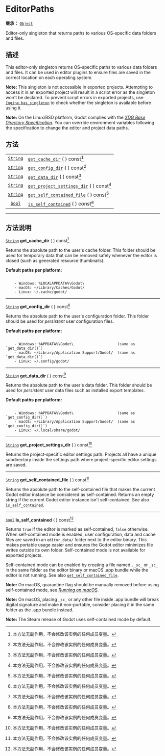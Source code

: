 <!-- ⚠ 请勿编辑本文件 ⚠ -->
<!-- 本文档使用脚本从 WeDot 引擎源码仓库生成。 -->
<!-- 生成脚本：https://github.com/WeDot-Engine/WeDot/tree/4.3/doc/tools/make_md.py； -->
<!-- 原文件：https://github.com/WeDot-Engine/WeDot/tree/4.3/doc/classes/EditorPaths.xml。 -->

<div id="_class_editorpaths"></div>

# EditorPaths

**继承：** [`Object`](class_object.md)

Editor-only singleton that returns paths to various OS-specific data folders and files.

## 描述

This editor-only singleton returns OS-specific paths to various data folders and files. It can be used in editor plugins to ensure files are saved in the correct location on each operating system.

 **Note:** This singleton is not accessible in exported projects. Attempting to access it in an exported project will result in a script error as the singleton won't be declared. To prevent script errors in exported projects, use [`Engine.has_singleton`](#class_engine_method_has_singleton) to check whether the singleton is available before using it.

 **Note:** On the Linux/BSD platform, Godot complies with the [*XDG Base Directory Specification*](https://specifications.freedesktop.org/basedir-spec/basedir-spec-latest.html). You can override environment variables following the specification to change the editor and project data paths.

## 方法

|||
|:-:|:--|
| [`String`](class_string.md) | [`get_cache_dir`](#class_editorpaths_method_get_cache_dir) ( ) const[^const]                       |
| [`String`](class_string.md) | [`get_config_dir`](#class_editorpaths_method_get_config_dir) ( ) const[^const]                     |
| [`String`](class_string.md) | [`get_data_dir`](#class_editorpaths_method_get_data_dir) ( ) const[^const]                         |
| [`String`](class_string.md) | [`get_project_settings_dir`](#class_editorpaths_method_get_project_settings_dir) ( ) const[^const] |
| [`String`](class_string.md) | [`get_self_contained_file`](#class_editorpaths_method_get_self_contained_file) ( ) const[^const]   |
| [`bool`](class_bool.md)     | [`is_self_contained`](#class_editorpaths_method_is_self_contained) ( ) const[^const]               |

<!-- rst-class:: classref-section-separator -->

---

## 方法说明

<div id="_class_editorpaths_method_get_cache_dir"></div>

[`String`](class_string.md) **get_cache_dir** ( ) const[^const]<div id="class_editorpaths_method_get_cache_dir"></div>

Returns the absolute path to the user's cache folder. This folder should be used for temporary data that can be removed safely whenever the editor is closed (such as generated resource thumbnails).

 **Default paths per platform:** 

```text

    - Windows: %LOCALAPPDATA%\Godot\
    - macOS: ~/Library/Caches/Godot/
    - Linux: ~/.cache/godot/
```



<!-- rst-class:: classref-item-separator -->

---

<div id="_class_editorpaths_method_get_config_dir"></div>

[`String`](class_string.md) **get_config_dir** ( ) const[^const]<div id="class_editorpaths_method_get_config_dir"></div>

Returns the absolute path to the user's configuration folder. This folder should be used for *persistent* user configuration files.

 **Default paths per platform:** 

```text

    - Windows: %APPDATA%\Godot\                    (same as `get_data_dir()`)
    - macOS: ~/Library/Application Support/Godot/  (same as `get_data_dir()`)
    - Linux: ~/.config/godot/
```



<!-- rst-class:: classref-item-separator -->

---

<div id="_class_editorpaths_method_get_data_dir"></div>

[`String`](class_string.md) **get_data_dir** ( ) const[^const]<div id="class_editorpaths_method_get_data_dir"></div>

Returns the absolute path to the user's data folder. This folder should be used for *persistent* user data files such as installed export templates.

 **Default paths per platform:** 

```text

    - Windows: %APPDATA%\Godot\                    (same as `get_config_dir()`)
    - macOS: ~/Library/Application Support/Godot/  (same as `get_config_dir()`)
    - Linux: ~/.local/share/godot/
```



<!-- rst-class:: classref-item-separator -->

---

<div id="_class_editorpaths_method_get_project_settings_dir"></div>

[`String`](class_string.md) **get_project_settings_dir** ( ) const[^const]<div id="class_editorpaths_method_get_project_settings_dir"></div>

Returns the project-specific editor settings path. Projects all have a unique subdirectory inside the settings path where project-specific editor settings are saved.

<!-- rst-class:: classref-item-separator -->

---

<div id="_class_editorpaths_method_get_self_contained_file"></div>

[`String`](class_string.md) **get_self_contained_file** ( ) const[^const]<div id="class_editorpaths_method_get_self_contained_file"></div>

Returns the absolute path to the self-contained file that makes the current Godot editor instance be considered as self-contained. Returns an empty string if the current Godot editor instance isn't self-contained. See also [`is_self_contained`](#class_editorpaths_method_is_self_contained).

<!-- rst-class:: classref-item-separator -->

---

<div id="_class_editorpaths_method_is_self_contained"></div>

[`bool`](class_bool.md) **is_self_contained** ( ) const[^const]<div id="class_editorpaths_method_is_self_contained"></div>

Returns `true` if the editor is marked as self-contained, `false` otherwise. When self-contained mode is enabled, user configuration, data and cache files are saved in an `editor_data/` folder next to the editor binary. This makes portable usage easier and ensures the Godot editor minimizes file writes outside its own folder. Self-contained mode is not available for exported projects.

Self-contained mode can be enabled by creating a file named `._sc_` or `_sc_` in the same folder as the editor binary or macOS .app bundle while the editor is not running. See also [`get_self_contained_file`](#class_editorpaths_method_get_self_contained_file).

 **Note:** On macOS, quarantine flag should be manually removed before using self-contained mode, see [*Running on macOS*](https://docs.godotengine.org/en/stable/tutorials/export/running_on_macos.html).

 **Note:** On macOS, placing `_sc_` or any other file inside .app bundle will break digital signature and make it non-portable, consider placing it in the same folder as the .app bundle instead.

 **Note:** The Steam release of Godot uses self-contained mode by default.

[^virtual]: 本方法通常需要用户覆盖才能生效。
[^const]: 本方法无副作用，不会修改该实例的任何成员变量。
[^vararg]: 本方法除了能接受在此处描述的参数外，还能够继续接受任意数量的参数。
[^constructor]: 本方法用于构造某个类型。
[^static]: 调用本方法无需实例，可直接使用类名进行调用。
[^operator]: 本方法描述的是使用本类型作为左操作数的有效运算符。
[^bitfield]: 这个值是由下列位标志构成位掩码的整数。
[^void]: 无返回值。
